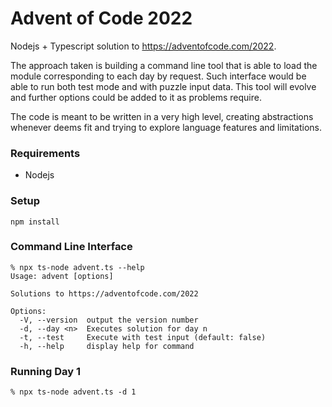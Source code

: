 # Advent of Code 2022

Nodejs + Typescript solution to https://adventofcode.com/2022.

The approach taken is building a command line tool that is able to load the
module corresponding to each day by request. Such interface would be able to
run both test mode and with puzzle input data. This tool will evolve and
further options could be added to it as problems require.

The code is meant to be written in a very high level, creating abstractions
whenever deems fit and trying to explore language features and limitations.

### Requirements

* Nodejs

### Setup

```
npm install
```

### Command Line Interface

```
% npx ts-node advent.ts --help
Usage: advent [options]

Solutions to https://adventofcode.com/2022

Options:
  -V, --version  output the version number
  -d, --day <n>  Executes solution for day n
  -t, --test     Execute with test input (default: false)
  -h, --help     display help for command
  ```

### Running Day 1

  ```
  % npx ts-node advent.ts -d 1
  ```
